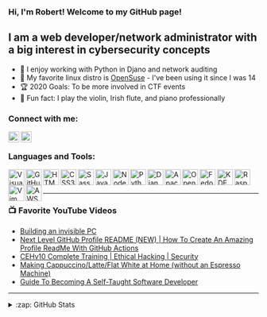 ### Hi, I'm Robert! Welcome to my GitHub page! 

## I am a web developer/network administrator with a big interest in cybersecurity concepts
- 🐍 I enjoy working with Python in Djano and network auditing
- 🦎 My favorite linux distro is [OpenSuse] - I've been using it since I was 14
- 🏆 2020 Goals: To be more involved in CTF events
- 🎻 Fun fact: I play the violin, Irish flute, and piano professionally

### Connect with me:
[<img align="left" alt="componer.tech"  width="22px" src="https://cdn.jsdelivr.net/npm/simple-icons@3.11.0/icons/html5.svg"/>][website]
[<img align="left" alt="LinkedIn.com" width="22px" src="https://cdn.jsdelivr.net/npm/simple-icons@3.11.0/icons/linkedin.svg"/>][linkedin]

<br />

### Languages and Tools:
<img align="left" alt="Visual Studio Code"  width="32px" src="https://cdn.jsdelivr.net/npm/simple-icons@3.11.0/icons/visualstudiocode.svg"/>
<img align="left" alt="GitHub"  width="32px" src="https://cdn.jsdelivr.net/npm/simple-icons@3.11.0/icons/github.svg"/>
<img align="left" alt="HTML 5"  width="32px" src="https://cdn.jsdelivr.net/npm/simple-icons@3.11.0/icons/html5.svg"/>
<img align="left" alt="CSS3"  width="32px" src="https://cdn.jsdelivr.net/npm/simple-icons@3.11.0/icons/css3.svg"/>
<img align="left" alt="Sass"  width="32px" src="https://cdn.jsdelivr.net/npm/simple-icons@3.11.0/icons/sass.svg"/>
<img align="left" alt="JavaScript"  width="32px" src="https://cdn.jsdelivr.net/npm/simple-icons@3.11.0/icons/javascript.svg"/>
<img align="left" alt="Node.js"  width="32px" src="https://cdn.jsdelivr.net/npm/simple-icons@3.11.0/icons/node-dot-js.svg"/>
<img align="left" alt="Python"  width="32px" src="https://cdn.jsdelivr.net/npm/simple-icons@3.11.0/icons/python.svg"/>
<img align="left" alt="Django"  width="32px" src="https://cdn.jsdelivr.net/npm/simple-icons@3.11.0/icons/django.svg"/>
<img align="left" alt="Apache"  width="32px" src="https://cdn.jsdelivr.net/npm/simple-icons@3.11.0/icons/apache.svg"/>
<img align="left" alt="OpenSuse"  width="32px" src="https://cdn.jsdelivr.net/npm/simple-icons@3.11.0/icons/opensuse.svg"/>
<img align="left" alt="Fedora"  width="32px" src="https://cdn.jsdelivr.net/npm/simple-icons@3.11.0/icons/fedora.svg"/>
<img align="left" alt="KDE"  width="32px" src="https://cdn.jsdelivr.net/npm/simple-icons@3.11.0/icons/kde.svg"/>
<img align="left" alt="Raspberry Pi"  width="32px" src="https://cdn.jsdelivr.net/npm/simple-icons@3.11.0/icons/raspberrypi.svg"/>
<img align="left" alt="Vim"  width="32px" src="https://cdn.jsdelivr.net/npm/simple-icons@3.11.0/icons/vim.svg"/>
<img align="left" alt="AWS"  width="32px" src="https://cdn.jsdelivr.net/npm/simple-icons@3.11.0/icons/amazonaws.svg"/>

<br />
<br />

---

### 📺 Favorite YouTube Videos
<!-- YOUTUBE:START -->
- [Building an invisible PC](https://www.youtube.com/watch?v=Perqf0dOGLk)
- [Next Level GitHub Profile README (NEW) | How To Create An Amazing Profile ReadMe With GitHub Actions](https://www.youtube.com/watch?v=ECuqb5Tv9qI)
- [CEHv10 Complete Training | Ethical Hacking | Security](https://www.youtube.com/watch?v=4DQtZo3RAO0)
- [Making Cappuccino/Latte/Flat White at Home (without an Espresso Machine)](https://www.youtube.com/watch?v=ZgIVfU0xBjA)
- [Guide To Becoming A Self-Taught Software Developer](https://www.youtube.com/watch?v=J6rVaFzOEP8)
<!-- YOUTUBE:END -->

---

<details>
  <summary>:zap: GitHub Stats</summary>

  <img align="left" alt="mcleodtech's Github Stats" src="https://github-readme-stats.vercel.app/api?username=mcleodtech&show_icons=true&hide_border=true&theme=dark"/>
  
  <br />
  
  [![Top Langs](https://github-readme-stats.vercel.app/api/top-langs/?username=mcleodtech&layout=compact&theme=dark)](https://github.com/anuraghazra/github-readme-stats)

</details>



[website]: https://componer.tech
[linkedin]: https://www.linkedin.com/in/mcleodtech/
[opensuse]: https://www.opensuse.org
